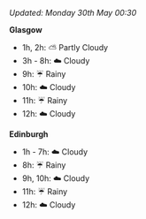 *Updated: Monday 30th May 00:30*

**Glasgow**

* 1h, 2h: :partly_sunny: Partly Cloudy
* 3h - 8h: :cloud: Cloudy
* 9h: :umbrella: Rainy
* 10h: :cloud: Cloudy
* 11h: :umbrella: Rainy
* 12h: :cloud: Cloudy

**Edinburgh**

* 1h - 7h: :cloud: Cloudy
* 8h: :umbrella: Rainy
* 9h, 10h: :cloud: Cloudy
* 11h: :umbrella: Rainy
* 12h: :cloud: Cloudy
